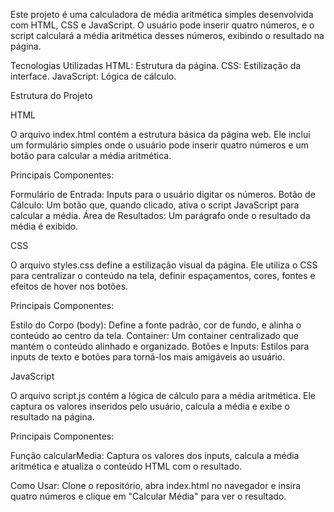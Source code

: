 Este projeto é uma calculadora de média aritmética simples desenvolvida com HTML, CSS e JavaScript. O usuário pode inserir quatro números, e o script calculará a média aritmética desses números, exibindo o resultado na página.

Tecnologias Utilizadas
HTML: Estrutura da página.
CSS: Estilização da interface.
JavaScript: Lógica de cálculo.

Estrutura do Projeto

HTML

O arquivo index.html contém a estrutura básica da página web. Ele inclui um formulário simples onde o usuário pode inserir quatro números e um botão para calcular a média aritmética.

Principais Componentes:

Formulário de Entrada: Inputs para o usuário digitar os números.
Botão de Cálculo: Um botão que, quando clicado, ativa o script JavaScript para calcular a média.
Área de Resultados: Um parágrafo onde o resultado da média é exibido.

CSS

O arquivo styles.css define a estilização visual da página. Ele utiliza o CSS para centralizar o conteúdo na tela, definir espaçamentos, cores, fontes e efeitos de hover nos botões.

Principais Componentes:

Estilo do Corpo (body): Define a fonte padrão, cor de fundo, e alinha o conteúdo ao centro da tela.
Container: Um container centralizado que mantém o conteúdo alinhado e organizado.
Botões e Inputs: Estilos para inputs de texto e botões para torná-los mais amigáveis ao usuário.

JavaScript

O arquivo script.js contém a lógica de cálculo para a média aritmética. Ele captura os valores inseridos pelo usuário, calcula a média e exibe o resultado na página.

Principais Componentes:

Função calcularMedia: Captura os valores dos inputs, calcula a média aritmética e atualiza o conteúdo HTML com o resultado.

Como Usar: Clone o repositório, abra index.html no navegador e insira quatro números e clique em "Calcular Média" para ver o resultado.
